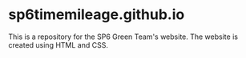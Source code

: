# sp6timemileage.github.io
This is a repository for the SP6 Green Team's website. The website is created using HTML and CSS.
